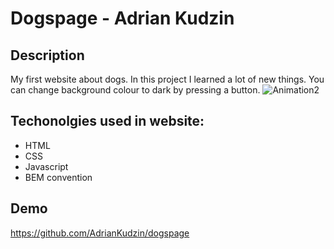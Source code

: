 # Dogspage - Adrian Kudzin
## Description
My first website about dogs. In this project I learned a lot of new things. You can change background colour to dark by pressing a button.
![Animation2](https://github.com/AdrianKudzin/dogspage/assets/106032420/1e773ed6-16bd-43d3-a9c4-4ebabc004730)
## Techonolgies used in website:
- HTML
- CSS
- Javascript
- BEM convention
## Demo
https://github.com/AdrianKudzin/dogspage
